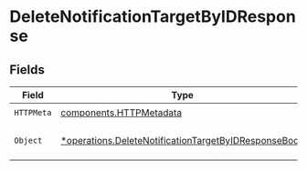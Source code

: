 # DeleteNotificationTargetByIDResponse


## Fields

| Field                                                                                                                       | Type                                                                                                                        | Required                                                                                                                    | Description                                                                                                                 |
| --------------------------------------------------------------------------------------------------------------------------- | --------------------------------------------------------------------------------------------------------------------------- | --------------------------------------------------------------------------------------------------------------------------- | --------------------------------------------------------------------------------------------------------------------------- |
| `HTTPMeta`                                                                                                                  | [components.HTTPMetadata](../../models/components/httpmetadata.md)                                                          | :heavy_check_mark:                                                                                                          | N/A                                                                                                                         |
| `Object`                                                                                                                    | [*operations.DeleteNotificationTargetByIDResponseBody](../../models/operations/deletenotificationtargetbyidresponsebody.md) | :heavy_minus_sign:                                                                                                          | a list of NotificationTarget objects                                                                                        |